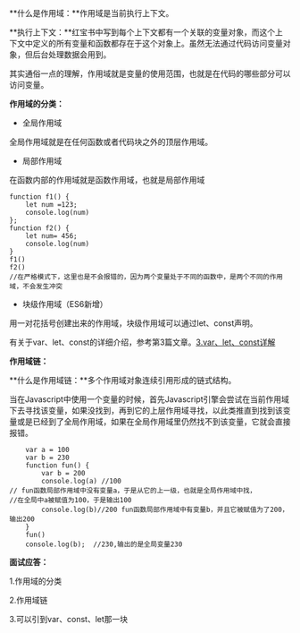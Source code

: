 **什么是作用域：**作用域是当前执行上下文。

**执行上下文：**红宝书中写到每个上下文都有一个关联的变量对象，而这个上下文中定义的所有变量和函数都存在于这个对象上。虽然无法通过代码访问变量对象，但后台处理数据会用到。

其实通俗一点的理解，作用域就是变量的使用范围，也就是在代码的哪些部分可以访问变量。

**作用域的分类：**

- 全局作用域

全局作用域就是在任何函数或者代码块之外的顶层作用域。

- 局部作用域

在函数内部的作用域就是函数作用域，也就是局部作用域

```
function f1() {
    let num =123;
    console.log(num)
};
function f2() {
    let num= 456;
    console.log(num)
}
f1()
f2()
//在严格模式下，这里也是不会报错的，因为两个变量处于不同的函数中，是两个不同的作用域，不会发生冲突
```

- 块级作用域（ES6新增）

用一对花括号创建出来的作用域，块级作用域可以通过let、const声明。

有关于var、let、const的详细介绍，参考第3篇文章。<a href="JavaScript/3.md">3.var、let、const详解</a>

**作用域链：**

**什么是作用域链：**多个作用域对象连续引用形成的链式结构。

当在Javascript中使用一个变量的时候，首先Javascript引擎会尝试在当前作用域下去寻找该变量，如果没找到，再到它的上层作用域寻找，以此类推直到找到该变量或是已经到了全局作用域，如果在全局作用域里仍然找不到该变量，它就会直接报错。

```
    var a = 100
    var b = 230
    function fun() {
        var b = 200
        console.log(a) //100
// fun函数局部作用域中没有变量a，于是从它的上一级，也就是全局作用域中找，
//在全局中a被赋值为100，于是输出100
        console.log(b)//200 fun函数局部作用域中有变量b，并且它被赋值为了200，输出200
    }
    fun()
    console.log(b);  //230,输出的是全局变量230
```

**面试应答：**

1.作用域的分类

2.作用域链

3.可以引到var、const、let那一块